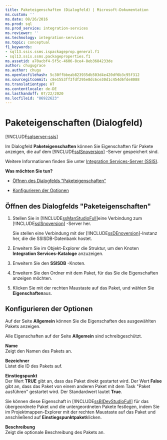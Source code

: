 ```yaml
---
title: Paketeigenschaften (Dialogfeld) | Microsoft-Dokumentation
ms.custom: ''
ms.date: 08/26/2016
ms.prod: sql
ms.prod_service: integration-services
ms.reviewer: ''
ms.technology: integration-services
ms.topic: conceptual
f1_keywords:
- sql13.ssis.ssms.ispackageprop.general.f1
- sql13.ssis.ssms.packageproperties.f1
ms.assetid: a70acbf4-5f5c-4606-8ce4-8eb3684233de
author: chugugrace
ms.author: chugu
ms.openlocfilehash: 5c30ffbbeab823935db503d4e420df6b3c95f312
ms.sourcegitcommit: c8e1553ff3fdf295e8dc6ce30d1c454d6fde8088
ms.translationtype: HT
ms.contentlocale: de-DE
ms.lasthandoff: 07/22/2020
ms.locfileid: "86922623"
---
```

# <a name="package-properties-dialog-box"></a>Paketeigenschaften (Dialogfeld)

[!INCLUDE[sqlserver-ssis](../../includes/applies-to-version/sqlserver-ssis.md)]


  Im Dialogfeld **Paketeigenschaften** können Sie Eigenschaften für Pakete anzeigen, die auf dem [!INCLUDE[ssISnoversion](../../includes/ssisnoversion-md.md)] -Server gespeichert sind.  
  
 Weitere Informationen finden Sie unter [Integration Services-Server &#40;SSIS&#41;](../integration-services-ssis-packages.md).  
  
 **Was möchten Sie tun?**  
  
-   [Öffnen des Dialogfelds "Paketeigenschaften"](#open_dialog)  
  
-   [Konfigurieren der Optionen](#options)  
  
##  <a name="open-the-package-properties-dialog-box"></a><a name="open_dialog"></a> Öffnen des Dialogfelds "Paketeigenschaften"  
  
1.  Stellen Sie in [!INCLUDE[ssManStudioFull](../../includes/ssmanstudiofull-md.md)]eine Verbindung zum [!INCLUDE[ssISnoversion](../../includes/ssisnoversion-md.md)] -Server her.  
  
     Sie stellen eine Verbindung mit der [!INCLUDE[ssDEnoversion](../../includes/ssdenoversion-md.md)]-Instanz her, die die SSISDB-Datenbank hostet.  
  
2.  Erweitern Sie im Objekt-Explorer die Struktur, um den Knoten **Integration Services-Kataloge** anzuzeigen.  
  
3.  Erweitern Sie den **SSISDB** -Knoten.  
  
4.  Erweitern Sie den Ordner mit dem Paket, für das Sie die Eigenschaften anzeigen möchten.  
  
5.  Klicken Sie mit der rechten Maustaste auf das Paket, und wählen Sie **Eigenschaften**aus.  
  
##  <a name="configure-the-options"></a><a name="options"></a> Konfigurieren der Optionen  
 Auf der Seite **Allgemein** können Sie die Eigenschaften des ausgewählten Pakets anzeigen.  
  
 Alle Eigenschaften auf der Seite **Allgemein** sind schreibgeschützt.  
  
 **Name**  
 Zeigt den Namen des Pakets an.  
  
 **Bezeichner**  
 Listet die ID des Pakets auf.  
  
 **Einstiegspunkt**  
 Der Wert **TRUE** gibt an, dass das Paket direkt gestartet wird. Der Wert **False** gibt an, dass das Paket von einem anderen Paket mit dem Task "Paket ausführen" gestartet wird. Der Standardwert lautet **True**.  
  
 Sie können diese Eigenschaft in [!INCLUDE[ssBIDevStudioFull](../../includes/ssbidevstudiofull-md.md)] für das übergeordnete Paket und die untergeordneten Pakete festlegen, indem Sie im Projektmappen-Explorer mit der rechten Maustaste auf das Paket und anschließend auf **Einstiegspunktpaket**klicken.  
  
 **Beschreibung**  
 Zeigt die optionale Beschreibung des Pakets an.  
  
  
